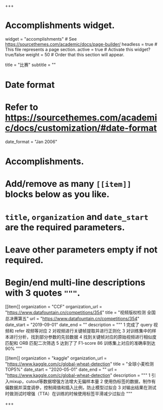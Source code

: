+++
# Accomplishments widget.
widget = "accomplishments"  # See https://sourcethemes.com/academic/docs/page-builder/
headless = true  # This file represents a page section.
active = true  # Activate this widget? true/false
weight = 50  # Order that this section will appear.

title = "比赛"
subtitle = ""

# Date format
#   Refer to https://sourcethemes.com/academic/docs/customization/#date-format
date_format = "Jan 2006"

# Accomplishments.
#   Add/remove as many `[[item]]` blocks below as you like.
#   `title`, `organization` and `date_start` are the required parameters.
#   Leave other parameters empty if not required.
#   Begin/end multi-line descriptions with 3 quotes `"""`.

[[item]]
  organization = "CCF"
  organization_url = "https://www.datafountain.cn/competitions/354"
  title = "视频版权检测   全国总决赛第五"
  url = "https://www.datafountain.cn/competitions/354"
  date_start = "2019-09-01"
  date_end = ""
  description = """
  1 完成了 query 视频和 refer 视频等对应 
  2 对视频进行关键帧提取并进行正则化
  3 对训练集中的样本进行分析，找到部分参数的先验数据
  4 找到关键帧对应的原始视频进行相似度匹配和 ORB 匹配二次筛选
  5 达到了了 F1-score 86 训练集上对应的准确率到达 90%
  """
             


[[item]]
  organization = "kaggle"
  organization_url = "https://www.kaggle.com/c/global-wheat-detection"
  title = "全球小麦检测  TOP5%"
  date_start = "2020-05-01"
  date_end = ""
  url = "https://www.kaggle.com/c/global-wheat-detection"
  description = 
  """
  1 引入mixup，cutout等数据增强方法增大无偏样本量
  2 使用伪标签的数据，制作有偏数据并深度调參，控制阈值和插入比例，防止模型过拟合
  3 对输出结果在测试时做测试时增强（TTA）在训练的时候使用标签平滑减少过拟合
  """
  

+++
